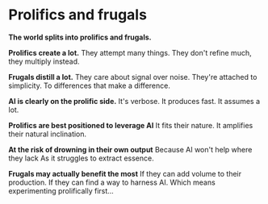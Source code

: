 # Prolifics and frugals

**The world splits into prolifics and frugals.**

**Prolifics create a lot.**
They attempt many things. 
They don't refine much, they multiply instead.

**Frugals distill a lot.**
They care about signal over noise. 
They're attached to simplicity. 
To differences that make a difference.

**AI is clearly on the prolific side.**
It's verbose. 
It produces fast. 
It assumes a lot. 

**Prolifics are best positioned to leverage AI**
It fits their nature.
It amplifies their natural inclination.

**At the risk of drowning in their own output**
Because AI won't help where they lack
As it struggles to extract essence.

**Frugals may actually benefit the most**
If they can add volume to their production.
If they can find a way to harness AI.
Which means experimenting prolifically first...
